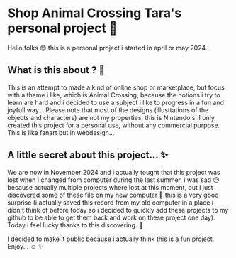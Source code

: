 # Shop Animal Crossing Tara's personal project :ledger:

Hello folks :blush: this is a personal project i started in april or may 2024. 

## What is this about ? :thinking:

This is an attempt to made a kind of online shop or marketplace, but focus with a theme i like, which is Animal Crossing, because the notions i try to learn are hard and i decided to use a subject i like to progress in a fun and joyfull way... Please note that most of the designs (illusttations of the objects and characters) are not my properties, this is Nintendo's. I only created this project for a personal use, without any commercial purpose. This is like fanart but in webdesign...

## A little secret about this project... :sparkles: 

We are now in November 2024 and i actually tought that this project was lost when i changed from computer during the last summer, i was sad :pensive: because actually multiple projects where lost at this moment, but i just discovered some of these file on my new computer :partying_face: this is a very good surprise (i actually saved this record from my old computer in a place i didn't think of before today so i decided to quickly add these projects to my github to be able to get them back and work on these project one day). Today i feel lucky thanks to this discovering. :partying_face: 

I decided to make it public because i actually think this is a fun project. Enjoy... :relaxed: :sparkles: